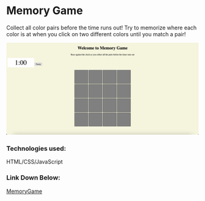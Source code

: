 # Memory Game
<p>Collect all color pairs before the time runs out! Try to memorize where each color is at when you click on two different colors until you match a pair!

![Screenshot of Memory Game](/Memory%20Game%20ScreenShot.png)

### Technologies used: 
<p>HTML/CSS/JavaScript</p>

### Link Down Below:
[MemoryGame](https://AlexChen208.github.io/Project-1-/)


